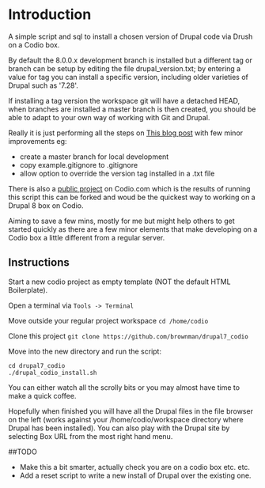 # Introduction

A simple script and sql to install a chosen version of Drupal code via Drush on a Codio box.

By default the 8.0.0.x development branch is installed but a different tag or branch can be setup by editing the file drupal_version.txt; by entering a value for tag you can install a specific version, including older varieties of Drupal such as '7.28'.

If installing a tag version the workspace git will have a detached HEAD, when branches are installed a master branch is then created, you should be able to adapt to your own way of working with Git and Drupal.

Really it is just performing all the steps on [This blog post](http://running-on-drupal8.co.uk/node/20) with few minor improvements eg:

 - create a master branch for local development
 - copy example.gitignore to .gitignore
 - allow option to override the version tag installed in a .txt file

There is also a [public project](https://codio.com/chris-hall-hu-cheng/Drupal-8-starter-box) on Codio.com which is the results of running this script this can be forked and woud be the quickest way to working on a Drupal 8 box on Codio. 
 
Aiming to save a few mins, mostly for me but might help others to get started quickly as there are a few minor elements that make developing on a Codio box a little different from a regular server.

## Instructions 

Start a new codio project as empty template (NOT the default HTML Boilerplate).

Open a terminal via ```Tools -> Terminal```

Move outside your regular project workspace ```cd /home/codio```

Clone this project ```git clone https://github.com/brownman/drupal7_codio```

Move into the new directory and run the script: 

```
cd drupal7_codio
./drupal_codio_install.sh
```

You can either watch all the scrolly bits or you may almost have time to make a quick coffee. 

Hopefully when finished you will have all the Drupal files in the file browser on the left (works against your /home/codio/workspace directory where Drupal has been installed). You can also play with the Drupal site by selecting Box URL from the most right hand menu.

##TODO

 - Make this a bit smarter, actually check you are on a codio box etc. etc.
 - Add a reset script to write a new install of Drupal over the existing one.


